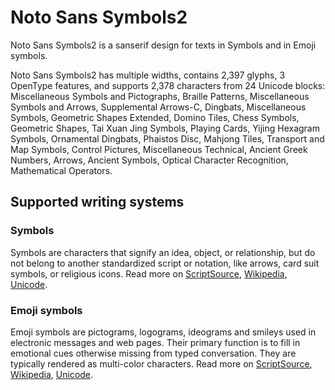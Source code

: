 
# Noto Sans Symbols2

Noto Sans Symbols2 is a sanserif design for texts in Symbols and in Emoji symbols. 

Noto Sans Symbols2 has multiple widths, contains 2,397 glyphs, 3 OpenType features, and supports 2,378 characters from 24 Unicode blocks: Miscellaneous Symbols and Pictographs, Braille Patterns, Miscellaneous Symbols and Arrows, Supplemental Arrows-C, Dingbats, Miscellaneous Symbols, Geometric Shapes Extended, Domino Tiles, Chess Symbols, Geometric Shapes, Tai Xuan Jing Symbols, Playing Cards, Yijing Hexagram Symbols, Ornamental Dingbats, Phaistos Disc, Mahjong Tiles, Transport and Map Symbols, Control Pictures, Miscellaneous Technical, Ancient Greek Numbers, Arrows, Ancient Symbols, Optical Character Recognition, Mathematical Operators.


## Supported writing systems


### Symbols

Symbols are characters that signify an idea, object, or relationship, but do not belong to another standardized script or notation, like arrows, card suit symbols, or religious icons. Read more on [ScriptSource](https://scriptsource.org/scr/Zsym), [Wikipedia](https://en.wikipedia.org/wiki/ISO_15924:Zsym), [Unicode](https://www.unicode.org/versions/Unicode13.0.0/ch22.pdf#G14025).


### Emoji symbols

Emoji symbols are pictograms, logograms, ideograms and smileys used in electronic messages and web pages. Their primary function is to fill in emotional cues otherwise missing from typed conversation. They are typically rendered as multi-color characters. Read more on [ScriptSource](https://scriptsource.org/scr/Zsye), [Wikipedia](https://en.wikipedia.org/wiki/ISO_15924:Zsye), [Unicode](https://www.unicode.org/versions/Unicode13.0.0/ch22.pdf#G12367).

